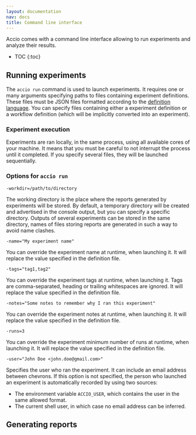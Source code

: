 ```yaml
---
layout: documentation
nav: docs
title: Command line interface
---
```


Accio comes with a command line interface allowing to run experiments and analyze their results.

* TOC
{:toc}

## Running experiments

The `accio run` command is used to launch experiments.
It requires one or many arguments specifying paths to files containing experiment definitions.
These files must be JSON files formatted according to the [definition language](definition-language.html).
You can specify files containing either a experiment definition or a workflow definition (which will be implicitly converted into an experiment).

### Experiment execution

Experiments are ran locally, in the same process, using all available cores of your machine.
It means that you must be careful to not interrupt the process until it completed.
If you specify several files, they will be launched sequentially.

### Options for `accio run`

`-workdir=/path/to/directory`

The working directory is the place where the reports generated by experiments will be stored.
By default, a temporary directory will be created and advertised in the console output, but you can specify a specific directory.
Outputs of several experiments can be stored in the same directory, names of files storing reports are generated in such a way to avoid name clashes.

`-name="My experiment name"`

You can override the experiment name at runtime, when launching it.
It will replace the value specified in the definition file.

`-tags="tag1,tag2"`

You can override the experiment tags at runtime, when launching it.
Tags are comma-separated, heading or trailing whitespaces are ignored.
It will replace the value specified in the definition file.

`-notes="Some notes to remember why I ran this experiment"`

You can override the experiment notes at runtime, when launching it.
It will replace the value specified in the definition file.

`-runs=3`

You can override the experiment minimum number of runs at runtime, when launching it.
It will replace the value specified in the definition file.

`-user="John Doe <john.doe@gmail.com>"`

Specifies the user who ran the experiment.
It can include an email address between chevrons.
If this option is not specified, the person who launched an experiment is automatically recorded by using two sources:

  * The environment variable `ACCIO_USER`, which contains the user in the same allowed format.
  * The current shell user, in which case no email address can be inferred.

## Generating reports